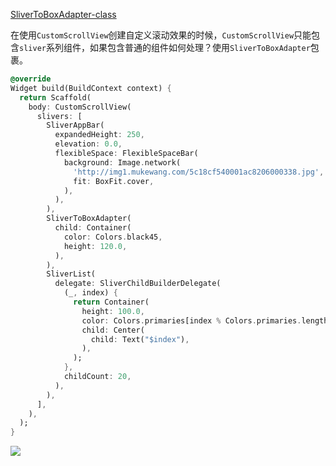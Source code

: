 
[SliverToBoxAdapter-class](https://api.flutter.dev/flutter/widgets/SliverToBoxAdapter-class.html)

在使用`CustomScrollView`创建自定义滚动效果的时候，`CustomScrollView`只能包含`sliver`系列组件，如果包含普通的组件如何处理？使用`SliverToBoxAdapter`包裹。

```dart
@override
Widget build(BuildContext context) {
  return Scaffold(
    body: CustomScrollView(
      slivers: [
        SliverAppBar(
          expandedHeight: 250,
          elevation: 0.0,
          flexibleSpace: FlexibleSpaceBar(
            background: Image.network(
              'http://img1.mukewang.com/5c18cf540001ac8206000338.jpg',
              fit: BoxFit.cover,
            ),
          ),
        ),
        SliverToBoxAdapter(
          child: Container(
            color: Colors.black45,
            height: 120.0,
          ),
        ),
        SliverList(
          delegate: SliverChildBuilderDelegate(
            (_, index) {
              return Container(
                height: 100.0,
                color: Colors.primaries[index % Colors.primaries.length],
                child: Center(
                  child: Text("$index"),
                ),
              );
            },
            childCount: 20,
          ),
        ),
      ],
    ),
  );
}
```

<img src="/assets/images/widgets/56.gif"/>